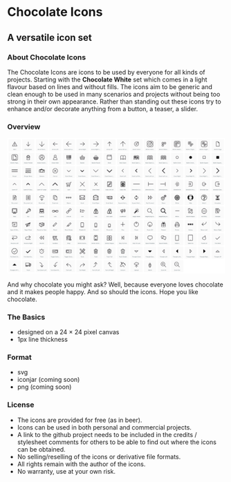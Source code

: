 # Chocolate Icons
## A versatile icon set

### About Chocolate Icons
The Chocolate Icons are icons to be used by everyone for all kinds of projects. Starting with the **Chocolate White** set which comes in a light flavour based on lines and without fills. The icons aim to be generic and clean enough to be used in many scenarios and projects without being too strong in their own appearance. Rather than standing out these icons try to enhance and/or decorate anything from a button, a teaser, a slider.

### Overview
![preview](documentation/img/preview.png)

And why chocolate you might ask? Well, because everyone loves chocolate and it makes people happy. And so should the icons. Hope you like chocolate.

### The Basics
- designed on a 24 × 24 pixel canvas
- 1px line thickness

### Format
- svg
- iconjar (coming soon)
- png (coming soon)

### License
- The icons are provided for free (as in beer).
- Icons can be used in both personal and commercial projects.
- A link to the github project needs to be included in the credits / stylesheet comments for others to be able to find out where the icons can be obtained.
- No selling/reselling of the icons or derivative file formats.
- All rights remain with the author of the icons.
- No warranty, use at your own risk.
